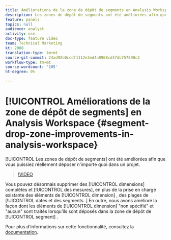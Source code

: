 ```yaml
---
title: Améliorations de la zone de dépôt de segments en Analysis Workspace
description: Les zones de dépôt de segments ont été améliorées afin que vous puissiez réellement déposer n’importe quoi dans un projet.
feature: panels
topics: null
audience: analyst
activity: use
doc-type: feature video
team: Technical Marketing
kt: 2008
translation-type: tm+mt
source-git-commit: 24ad92b0ccdf1112e3ed4a0968cd47db757598c3
workflow-type: tm+mt
source-wordcount: '105'
ht-degree: 0%

---
```



# [!UICONTROL Améliorations de la zone de dépôt de segments] en Analysis Workspace {#segment-drop-zone-improvements-in-analysis-workspace}

[!UICONTROL Les zones de dépôt de segments] ont été améliorées afin que vous puissiez réellement déposer n’importe quoi dans un projet.

>[!VIDEO](https://video.tv.adobe.com/v/24036/?quality=12)

Vous pouvez désormais supprimer des [!UICONTROL dimensions] complètes et [!UICONTROL des mesures], en plus de la prise en charge existante des éléments de [!UICONTROL dimension] , des plages de [!UICONTROL dates et des segments. ] En outre, nous avons amélioré la façon dont les éléments de [!UICONTROL dimension] &quot;non spécifié&quot; et &quot;aucun&quot; sont traités lorsqu’ils sont déposés dans la zone de dépôt de [!UICONTROL segment] .

Pour plus d’informations sur cette fonctionnalité, consultez la [documentation](https://marketing.adobe.com/resources/help/en_US/analytics/analysis-workspace/t_freeform-project-segment.html).
